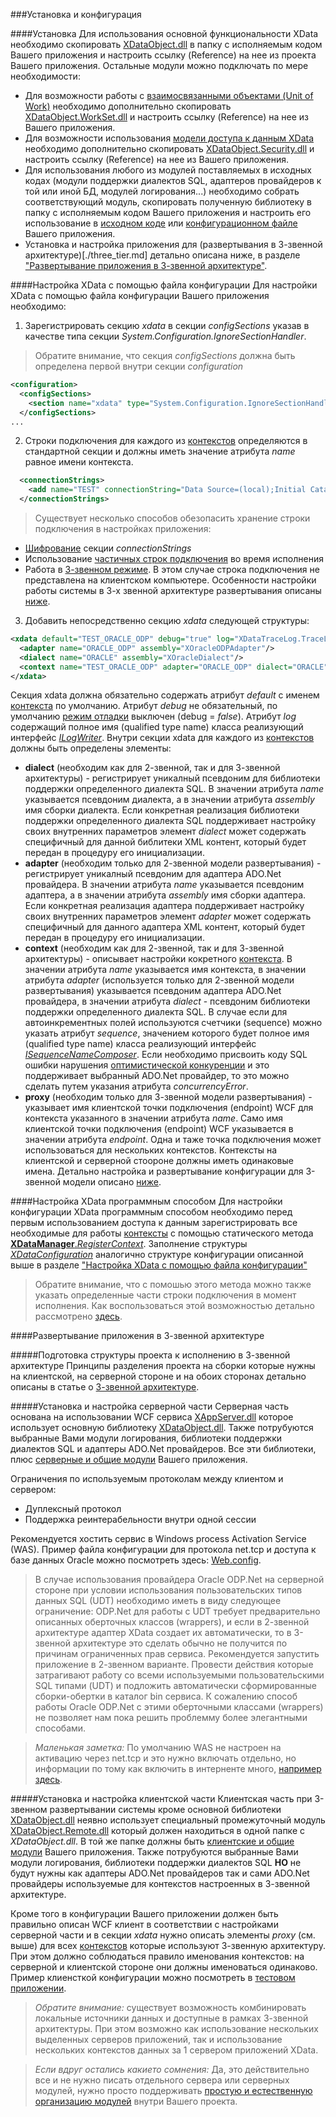 ###Установка и конфигурация

####Установка
Для использования основной функциональности XData необходимо скопировать [XDataObject.dll](../../bin/) в папку с исполняемым кодом Вашего приложения и настроить ссылку (Reference) на нее из проекта Вашего приложения. Остальные модули можно подключать по мере необходимости:
- Для возможности работы с [взаимосвязанными объектами (Unit of Work)](./work_set.md) необходимо дополнительно скопировать [XDataObject.WorkSet.dll](../../bin/) и настроить ссылку (Reference) на нее из Вашего приложения.
- Для возможности использования [модели доступа к данным XData](./data_access.md) необходимо дополнительно скопировать [XDataObject.Security.dll](../../bin/) и настроить ссылку (Reference) на нее из Вашего приложения.
- Для использования любого из модулей поставляемых в исходных кодах (модули поддержки диалектов SQL, адаптеров провайдеров к той или иной БД, модулей логирования...) необходимо собрать соответствующий модуль, скопировать полученную библиотеку в папку с исполняемым кодом Вашего приложения и настроить его использование в [исходном коде](#Настройка-XData-программным-способом) или [конфигурационном файле](#Настройка-xdata-с-помощью-файла-конфигурации) Вашего приложения.
- Установка и настройка приложения для (развертывания в 3-звенной архитектуре)[./three_tier.md] детально описана ниже, в разделе ["Развертывание приложения в 3-звенной архитектуре"](#Развертывание-приложения-в-3-звенной-архитектуре).

####Настройка XData с помощью файла конфигурации
Для настройки XData с помощью файла конфигурации Вашего приложения необходимо: 

1) Зарегистрировать секцию *xdata* в секции *configSections* указав в качестве типа секции *System.Configuration.IgnoreSectionHandler*.

>Обратите внимание, что секция *configSections* должна быть определена первой внутри секции *configuration*

```xml
<configuration>
  <configSections>
    <section name="xdata" type="System.Configuration.IgnoreSectionHandler"/>
  </configSections>
...  
```

2) Строки подключения для каждого из [контекстов](.glossary.md#Контекст) определяются в стандартной секции и должны иметь значение атрибута *name* равное имени контекста.

```xml
  <connectionStrings>
    <add name="TEST" connectionString="Data Source=(local);Initial Catalog=XDataTest;User Id=test;Password=test"/>
  </connectionStrings>
```

>Существует несколько способов обезопасить хранение строки подключения в настройках приложения:
- [Шифрование](https://msdn.microsoft.com/ru-ru/library/ms254494(v=vs.110).aspx) секции *connectionStrings*
- Использование [частичных строк подключения](./tips_and_tricks.md#Использование-частичных-строк-подключения-или-подмена-параметров-подключения-во-время-исполнения) во время исполнения
- Работа в [3-звенном режиме](./three_tier.md). В этом случае строка подключения не представлена на клиентском компьютере. Особенности настройки работы системы в 3-х звенной архитектуре развертывания описаны [ниже](#Развертывание-приложения-в-3-звенной-архитектуре).
 
3) Добавить непосредственно секцию *xdata* следующей структуры:

```xml
<xdata default="TEST_ORACLE_ODP" debug="true" log="XDataTraceLog.TraceLog, XDataTraceLog">
  <adapter name="ORACLE_ODP" assembly="XOracleODPAdapter"/>
  <dialect name="ORACLE" assembly="XOracleDialect"/>
  <context name="TEST_ORACLE_ODP" adapter="ORACLE_ODP" dialect="ORACLE" sequence="XDataObjectTest.MySequenceComposer, XDataObjectTest" concurrencyError="-20001"/>
</xdata>  
```

Секция xdata должна обязательно содержать атрибут *default* с именем [контекста](.glossary.md#Контекст) по умолчанию. Атрибут *debug* не обязательный, по умолчанию [режим отладки](./log_and_debug.md) выключен (debug = *false*). Атрибут *log* содержащий полное имя (qualified type name) класса реализующий интерфейс [*ILogWriter*](https://htmlpreview.github.io/?https://raw.githubusercontent.com/mickfierte/XData/master/docs/doc/Contents/4/370.html). Внутри секции xdata для каждого из [контекстов](.glossary.md#Контекст) должны быть определены элементы:
- **dialect** (необходим как для 2-звенной, так и для 3-звенной архитектуры) - регистрирует уникалный псевдоним для библиотеки поддержки определенного диалекта SQL. В значении атрибута *name* указывается псевдоним диалекта, а в значении атрибута *assembly* имя сборки диалекта. Если конкретная реализация библиотеки поддержки определенного диалекта SQL поддерживает настройку своих внутренних параметров элемент *dialect* может содержать специфичный для данной библитеки XML контент, который будет передан в процедуру его инициализации.
- **adapter** (необходим только для 2-звенной модели развертывания) - регистрирует уникалный псевдоним для адаптера ADO.Net провайдера. В значении атрибута *name* указывается псевдоним адаптера, а в значении атрибута *assembly* имя сборки адаптера. Если конкретная реализация адаптера поддерживает настройку своих внутренних параметров элемент *adapter* может содержать специфичный для данного адаптера XML контент, который будет передан в процедуру его инициализации.
- **context** (необходим как для 2-звенной, так и для 3-звенной архитектуры) - описывает настройки кокретного [контекста](.glossary.md#Контекст). В значении атрибута *name* указывается имя контекста, в значении атрибута *adapter* (используется только для 2-звенной модели развертывания) указывается псевдоним адаптера ADO.Net провайдера, в значении атрибута *dialect* - псевдоним библиотеки поддержки определенного диалекта SQL. В случае если для автоинкрементных полей используются счетчики (sequence) можно указать атрибут *sequence*, значением которого будет  полное имя (qualified type name) класса реализующий интерфейс [*ISequenceNameComposer*](https://htmlpreview.github.io/?https://raw.githubusercontent.com/mickfierte/XData/master/docs/doc/Contents/4/374.html). Если необходимо присвоить коду SQL ошибки нарушения [оптимистической конкуренции](./locking.md) и это поддерживает выбранный ADO.Net провайдер, то это можно сделать путем указания атрибута *concurrencyError*.
- **proxy** (необходим только для 3-звенной модели развертывания) - указывает имя клиентской точки подключения (endpoint) WCF для контекста указанного в значении атрибута *name*. Само имя клиентской точки подключения (endpoint) WCF указывается в значении атрибута *endpoint*. Одна и таже точка подключения может использоваться для нескольких контекстов. Контексты на клиентской и серверной стоороне должны иметь одинаковые имена. Детально настройка и развертывание конфигурации для 3-звенной модели описано [ниже](#Развертывание-приложения-в-3-звенной-архитектуре).

####Настройка XData программным способом
Для настройки конфигурации XData программным способом необходимо перед первым использованием доступа к данным зарегистрировать все необходимые для работы [контексты](.glossary.md#Контекст) с помощью статического метода [**XDataManager**.*RegisterContext*](https://htmlpreview.github.io/?https://raw.githubusercontent.com/mickfierte/XData/master/docs/doc/Contents/1/413.html). Заполнение структуры [*XDataConfiguration*](https://htmlpreview.github.io/?https://raw.githubusercontent.com/mickfierte/XData/master/docs/doc/Contents/2/209.html) аналогично структуре конфигурации описанной выше в разделе ["Настройка XData с помощью файла конфигурации"](#Настройка-XData-с-помощью-файла-конфигурации)

>Обратите внимание, что с помошью этого метода можно также указать определенные части строки подключения в момент исполнения. Как воспользоваться этой возможностью детально рассмотрено [здесь](./tips_and_tricks.md#Использование-частичных-строк-подключения-или-подмена-параметров-подключения-во-время-исполнения).

####Развертывание приложения в 3-звенной архитектуре

#####Подготовка структуры проекта к исполнению в 3-звенной архитектуре
Принципы разделения проекта на сборки которые нужны на клиентской, на серверной стороне и на обоих сторонах детально описаны в статье о [3-звенной архитектуре](./three_tier.md).

#####Установка и настройка серверной части
Серверная часть основана на использовании WCF сервиса [XAppServer.dll](../../AppServer/bin/) которое использует основную библиотеку [XDataObject.dll](../../bin/). Также потрубуются выбранные Вами модули логирования, библиотеки поддержки диалектов SQL и адаптеры ADO.Net провайдеров. Все эти библиотеки, плюс [серверные и общие модули](./three_tier.md) Вашего приложения. 

Ограничения по используемым протоколам между клиентом и сервером:
- Дуплексный протокол
- Поддержка реинтерабельности внутри одной сессии

Рекомендуется хостить сервис в Windows process Activation Service (WAS). Пример файла конфигурации для протокола net.tcp и доступа к базе данных Oracle можно посмотреть здесь: [Web.config](../../AppServer/Web.config).

>В случае использования провайдера Oracle ODP.Net на серверной стороне при условии использования пользовательских типов данных SQL (UDT) необходимо иметь в виду следующее ограничение: ODP.Net для работы с UDT требует предварительно описанных оберточных классов (wrappers), и если в 2-звенной архитектуре адаптер XData создает их автоматически, то в 3-звенной архитектуре это сделать обычно не получится по причинам ограниченных прав сервиса. Рекомендуется запустить приложение в 2-звенном варианте. Провести действия которые затрагивают работу со всеми используемыми пользовательскими SQL типами (UDT) и подложить автоматически сформированные сборки-обертки в каталог bin сервиса. К сожалению способ работы Oracle ODP.Net с этими оберточными классами (wrappers) не позволяет нам пока решить проблемму более элегантными способами.

<!-- -->
>*Маленькая заметка:* По умолчанию WAS не настроен на активацию через net.tcp и это нужно включать отдельно, но информации по тому как включить в интерненте много, [например здесь](http://www.codeproject.com/Articles/717327/WCF-NetTcp-Binding).

#####Установка и настройка клиентской части
Клиентская часть при 3-звенном развертывании системы кроме основной библиотеки [XDataObject.dll](../../bin/) неявно использует специальный промежуточный модуль [XDataObject.Remote.dll](../../bin/) который должен находиться в одной папке с *XDataObject.dll*. В той же папке должны быть [клиентские и общие модули](./three_tier.md) Вашего приложения. Также потрубуются выбранные Вами модули логирования, библиотеки поддержки диалектов SQL **НО** не будут нужны как адаптеры ADO.Net провайдеров так и сами ADO.Net провайдеры используемые для контекстов настроенных в 3-звенной архитектуре. 

Кроме того в конфигурации Вашего приложении должен быть правильно описан WCF клиент в соответствии с настройками серверной части и в секции *xdata* нужно описать элементы *proxy* (см. выше) для всех [контекстов](.glossary.md#Контекст) которые используют 3-звенную архитектуру. При этом должно соблюдаться правило именования контекстов: на серверной и клиентской стороне они должны именоваться одинаково. Пример клиенсткой конфигурации можно посмотреть в [тестовом приложении](../../XDataTest/app.config).

>*Обратите внимание:* существует возможность комбинировать локальные источники данных и доступные в рамках 3-звенной архитектуры. При этом возможно как использование нескольких выделенных серверов приложений, так и использование нескольких контекстов данных за 1 сервером приложений XData.

<!-- -->
>*Если вдруг остались какието сомнения:* Да, это действительно все и не нужно писать отдельного сервера или серверных модулей, нужно просто поддерживать [простую и естественную организацию модулей](./three_tier.md) внутри Вашего проекта.

